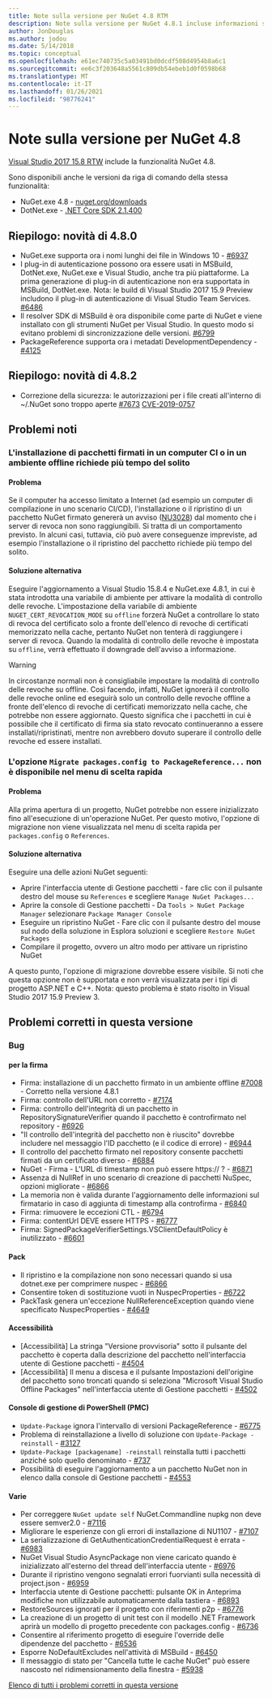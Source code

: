 ```yaml
---
title: Note sulla versione per NuGet 4.8 RTM
description: Note sulla versione per NuGet 4.8.1 incluse informazioni su problemi noti, correzioni di bug, funzionalità aggiunte e DCR.
author: JonDouglas
ms.author: jodou
ms.date: 5/14/2018
ms.topic: conceptual
ms.openlocfilehash: e61ec740735c5a03491bd0dcdf508d4954b8a6c1
ms.sourcegitcommit: ee6c3f203648a5561c809db54ebeb1d0f0598b68
ms.translationtype: MT
ms.contentlocale: it-IT
ms.lasthandoff: 01/26/2021
ms.locfileid: "98776241"
---
```

# <a name="nuget-48-release-notes"></a>Note sulla versione per NuGet 4.8

[Visual Studio 2017 15.8 RTW](https://www.visualstudio.com/news/releasenotes/vs2017-relnotes) include la funzionalità NuGet 4.8.


Sono disponibili anche le versioni da riga di comando della stessa funzionalità:
* NuGet.exe 4.8 - [nuget.org/downloads](https://nuget.org/downloads)
* DotNet.exe - [.NET Core SDK 2.1.400](https://www.microsoft.com/net/download/visual-studio-sdks)


## <a name="summary-whats-new-in-480"></a>Riepilogo: novità di 4.8.0
* NuGet.exe supporta ora i nomi lunghi dei file in Windows 10 - [#6937](https://github.com/NuGet/Home/issues/6937)
* I plug-in di autenticazione possono ora essere usati in MSBuild, DotNet.exe, NuGet.exe e Visual Studio, anche tra più piattaforme. La prima generazione di plug-in di autenticazione non era supportata in MSBuild, DotNet.exe. Nota: le build di Visual Studio 2017 15.9 Preview includono il plug-in di autenticazione di Visual Studio Team Services. [#6486](https://github.com/NuGet/Home/issues/6486)
* Il resolver SDK di MSBuild è ora disponibile come parte di NuGet e viene installato con gli strumenti NuGet per Visual Studio. In questo modo si evitano problemi di sincronizzazione delle versioni. [#6799](https://github.com/NuGet/Home/issues/6799)
* PackageReference supporta ora i metadati DevelopmentDependency - [#4125](https://github.com/NuGet/Home/issues/4125)

## <a name="summary-whats-new-in-482"></a>Riepilogo: novità di 4.8.2

* Correzione della sicurezza: le autorizzazioni per i file creati all'interno di ~/.NuGet sono troppo aperte [#7673](https://github.com/NuGet/Home/issues/7673) [CVE-2019-0757](https://portal.msrc.microsoft.com/en-us/security-guidance/advisory/CVE-2019-0757)

## <a name="known-issues"></a>Problemi noti
### <a name="installing-signed-packages-on-a-ci-machine-or-in-an-offline-environment-takes-longer-than-usual"></a>L'installazione di pacchetti firmati in un computer CI o in un ambiente offline richiede più tempo del solito

#### <a name="issue"></a>Problema
Se il computer ha accesso limitato a Internet (ad esempio un computer di compilazione in uno scenario CI/CD), l'installazione o il ripristino di un pacchetto NuGet firmato genererà un avviso ([NU3028](../reference/errors-and-warnings/nu3028.md)) dal momento che i server di revoca non sono raggiungibili. Si tratta di un comportamento previsto. In alcuni casi, tuttavia, ciò può avere conseguenze impreviste, ad esempio l'installazione o il ripristino del pacchetto richiede più tempo del solito.

#### <a name="workaround"></a>Soluzione alternativa
Eseguire l'aggiornamento a Visual Studio 15.8.4 e NuGet.exe 4.8.1, in cui è stata introdotta una variabile di ambiente per attivare la modalità di controllo delle revoche.
L'impostazione della variabile di ambiente `NUGET_CERT_REVOCATION_MODE` su `offline` forzerà NuGet a controllare lo stato di revoca del certificato solo a fronte dell'elenco di revoche di certificati memorizzato nella cache, pertanto NuGet non tenterà di raggiungere i server di revoca. Quando la modalità di controllo delle revoche è impostata su `offline`, verrà effettuato il downgrade dell'avviso a informazione.

> [!Warning]
> In circostanze normali non è consigliabile impostare la modalità di controllo delle revoche su offline. Così facendo, infatti, NuGet ignorerà il controllo delle revoche online ed eseguirà solo un controllo delle revoche offline a fronte dell'elenco di revoche di certificati memorizzato nella cache, che potrebbe non essere aggiornato. Questo significa che i pacchetti in cui è possibile che il certificato di firma sia stato revocato continueranno a essere installati/ripristinati, mentre non avrebbero dovuto superare il controllo delle revoche ed essere installati.

### <a name="the-migrate-packagesconfig-to-packagereference-option-is-not-available-in-the-right-click-context-menu"></a>L'opzione `Migrate packages.config to PackageReference...` non è disponibile nel menu di scelta rapida

#### <a name="issue"></a>Problema

Alla prima apertura di un progetto, NuGet potrebbe non essere inizializzato fino all'esecuzione di un'operazione NuGet. Per questo motivo, l'opzione di migrazione non viene visualizzata nel menu di scelta rapida per `packages.config` o `References`.

#### <a name="workaround"></a>Soluzione alternativa

Eseguire una delle azioni NuGet seguenti:
* Aprire l'interfaccia utente di Gestione pacchetti - fare clic con il pulsante destro del mouse su `References` e scegliere `Manage NuGet Packages...`
* Aprire la console di Gestione pacchetti - Da `Tools > NuGet Package Manager` selezionare `Package Manager Console`
* Eseguire un ripristino NuGet - Fare clic con il pulsante destro del mouse sul nodo della soluzione in Esplora soluzioni e scegliere `Restore NuGet Packages`
* Compilare il progetto, ovvero un altro modo per attivare un ripristino NuGet

A questo punto, l'opzione di migrazione dovrebbe essere visibile. Si noti che questa opzione non è supportata e non verrà visualizzata per i tipi di progetto ASP.NET e C++.
Nota: questo problema è stato risolto in Visual Studio 2017 15.9 Preview 3.

## <a name="issues-fixed-in-this-release"></a>Problemi corretti in questa versione

### <a name="bugs"></a>Bug
#### <a name="signing"></a>per la firma
* Firma: installazione di un pacchetto firmato in un ambiente offline [#7008](https://github.com/NuGet/Home/issues/7008) - Corretto nella versione 4.8.1
* Firma: controllo dell'URL non corretto - [#7174](https://github.com/NuGet/Home/issues/7174)
* Firma: controllo dell'integrità di un pacchetto in RepositorySignatureVerifier quando il pacchetto è controfirmato nel repository - [#6926](https://github.com/NuGet/Home/issues/6926)
* "Il controllo dell'integrità del pacchetto non è riuscito" dovrebbe includere nel messaggio l'ID pacchetto (e il codice di errore) - [#6944](https://github.com/NuGet/Home/issues/6944)
* Il controllo del pacchetto firmato nel repository consente pacchetti firmati da un certificato diverso - [#6884](https://github.com/NuGet/Home/issues/6884)
* NuGet - Firma - L'URL di timestamp non può essere https:// ? - [#6871](https://github.com/NuGet/Home/issues/6871)
* Assenza di NullRef in uno scenario di creazione di pacchetti NuSpec, opzioni migliorate - [#6866](https://github.com/NuGet/Home/issues/6866)
* La memoria non è valida durante l'aggiornamento delle informazioni sul firmatario in caso di aggiunta di timestamp alla controfirma - [#6840](https://github.com/NuGet/Home/issues/6840)
* Firma: rimuovere le eccezioni CTL - [#6794](https://github.com/NuGet/Home/issues/6794)
* Firma: contentUrl DEVE essere HTTPS - [#6777](https://github.com/NuGet/Home/issues/6777)
* Firma: SignedPackageVerifierSettings.VSClientDefaultPolicy è inutilizzato - [#6601](https://github.com/NuGet/Home/issues/6601)


#### <a name="pack"></a>Pack
* Il ripristino e la compilazione non sono necessari quando si usa dotnet.exe per comprimere nuspec - [#6866](https://github.com/NuGet/Home/issues/6866)
* Consentire token di sostituzione vuoti in NuspecProperties - [#6722](https://github.com/NuGet/Home/issues/6722)
* PackTask genera un'eccezione NullReferenceException quando viene specificato NuspecProperties - [#4649](https://github.com/NuGet/Home/issues/4649)

#### <a name="accessibility"></a>Accessibilità
* [Accessibilità] La stringa "Versione provvisoria" sotto il pulsante del pacchetto è coperta dalla descrizione del pacchetto nell'interfaccia utente di Gestione pacchetti - [#4504](https://github.com/NuGet/Home/issues/4504)
* [Accessibilità] Il menu a discesa e il pulsante Impostazioni dell'origine del pacchetto sono troncati quando si seleziona "Microsoft Visual Studio Offline Packages" nell'interfaccia utente di Gestione pacchetti - [#4502](https://github.com/NuGet/Home/issues/4502)

#### <a name="powershell-management-console-pmc"></a>Console di gestione di PowerShell (PMC)
* `Update-Package` ignora l'intervallo di versioni PackageReference - [#6775](https://github.com/NuGet/Home/issues/6775)
* Problema di reinstallazione a livello di soluzione con `Update-Package -reinstall` - [#3127](https://github.com/NuGet/Home/issues/3127)
* `Update-Package [packagename] -reinstall` reinstalla tutti i pacchetti anziché solo quello denominato - [#737](https://github.com/NuGet/Home/issues/737)
* Possibilità di eseguire l'aggiornamento a un pacchetto NuGet non in elenco dalla console di Gestione pacchetti - [#4553](https://github.com/NuGet/Home/issues/4553)

#### <a name="misc"></a>Varie
* Per correggere `NuGet update self` NuGet.Commandline nupkg non deve essere semver2.0 - [#7116](https://github.com/NuGet/Home/issues/7116)
* Migliorare le esperienze con gli errori di installazione di NU1107 - [#7107](https://github.com/NuGet/Home/issues/7107)
* La serializzazione di GetAuthenticationCredentialRequest è errata - [#6983](https://github.com/NuGet/Home/issues/6983)
* NuGet Visual Studio AsyncPackage non viene caricato quando è inizializzato all'esterno del thread dell'interfaccia utente - [#6976](https://github.com/NuGet/Home/issues/6976)
* Durante il ripristino vengono segnalati errori fuorvianti sulla necessità di project.json - [#6959](https://github.com/NuGet/Home/issues/6959)
* Interfaccia utente di Gestione pacchetti: pulsante OK in Anteprima modifiche non utilizzabile automaticamente dalla tastiera - [#6893](https://github.com/NuGet/Home/issues/6893)
* RestoreSources ignorati per il progetto con riferimenti p2p - [#6776](https://github.com/NuGet/Home/issues/6776)
* La creazione di un progetto di unit test con il modello .NET Framework aprirà un modello di progetto precedente con packages.config - [#6736](https://github.com/NuGet/Home/issues/6736)
* Consentire al riferimento progetto di eseguire l'override delle dipendenze del pacchetto - [#6536](https://github.com/NuGet/Home/issues/6536)
* Esporre NoDefaultExcludes nell'attività di MSBuild - [#6450](https://github.com/NuGet/Home/issues/6450)
* Il messaggio di stato per "Cancella tutte le cache NuGet" può essere nascosto nel ridimensionamento della finestra - [#5938](https://github.com/NuGet/Home/issues/5938)


[Elenco di tutti i problemi corretti in questa versione](https://github.com/NuGet/Home/issues?q=is%3Aissue+is%3Aclosed+milestone%3A%224.8")
